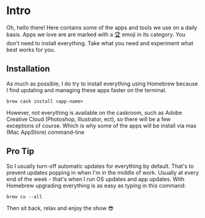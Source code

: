 # Intro

Oh, hello there! Here contains some of the apps and tools we use on a daily basis. Apps we love are are marked with a [🏆](https://emojipedia.org/trophy/#:~:text=The%20trophy%20emoji%20is%20a,to%20Emoji%201.0%20in%202015.) emoji in its category. You don't need to install everything. Take what you need and experiment what best works for you. 

## Installation

As much as possible, I do try to install everything using Homebrew because I find updating and managing these apps faster on the terminal.

```text
brew cask install <app-name>
```

However, not everything is available on the caskroom, such as Adobe Creative Cloud \(Photoshop, Illustrator, ect\), so there will be a few exceptions of course. Which is why some of the apps will be install via mas \(Mac AppStore\) command-line

## Pro Tip

So I usually turn-off automatic updates for everything by default. That's to prevent updates popping in when I'm in the middle of work. Usually at every end of the week - that's when I run OS updates and app updates. With Homebrew upgrading everything is as easy as typing in this command:

```text
brew cu --all
```

Then sit back, relax and enjoy the show 😎

